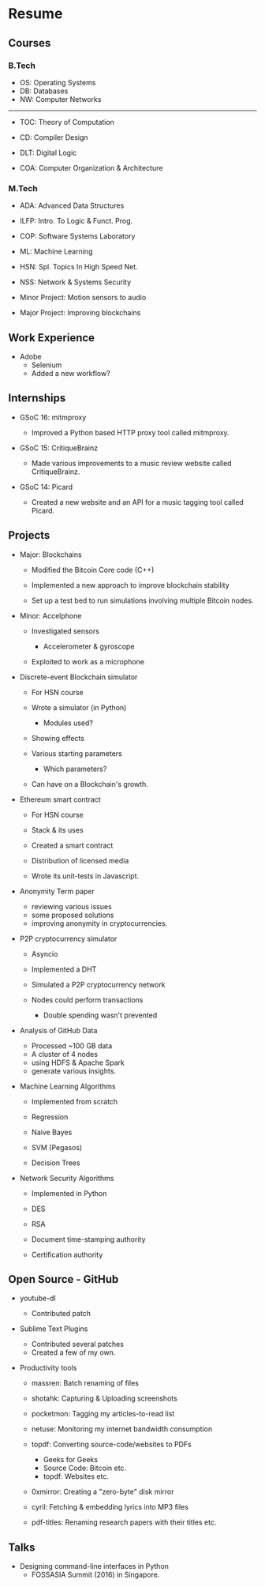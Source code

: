 
# Resume

## Courses

### B.Tech

* OS: Operating Systems
* DB: Databases
* NW: Computer Networks

---

* TOC: Theory of Computation
* CD: Compiler Design

* DLT: Digital Logic
* COA: Computer Organization & Architecture

### M.Tech

* ADA: Advanced Data Structures
* ILFP: Intro. To Logic & Funct. Prog.
* COP: Software Systems Laboratory
* ML: Machine Learning
* HSN: Spl. Topics In High Speed Net.
* NSS: Network & Systems Security

* Minor Project: Motion sensors to audio
* Major Project: Improving blockchains

## Work Experience

* Adobe
    - Selenium
    - Added a new workflow?

## Internships

* GSoC 16: mitmproxy
    - Improved a Python based HTTP proxy tool called mitmproxy.

* GSoC 15: CritiqueBrainz
    - Made various improvements to a music review website called CritiqueBrainz.

* GSoC 14: Picard
    - Created a new website and an API for a music tagging tool called Picard.

## Projects

* Major: Blockchains

    - Modified the Bitcoin Core code (C++)

    - Implemented a new approach to improve blockchain stability
    - Set up a test bed to run simulations involving multiple Bitcoin nodes.

* Minor: Accelphone

    - Investigated sensors 
        + Accelerometer & gyroscope 

    - Exploited to work as a microphone

* Discrete-event Blockchain simulator 
    - For HSN course

    - Wrote a simulator (in Python) 
        + Modules used?

    - Showing effects 
    
    - Various starting parameters 
        + Which parameters?

    - Can have on a Blockchain's growth.

* Ethereum smart contract 
    - For HSN course

    - Stack & its uses

    - Created a smart contract 
    - Distribution of licensed media 
    - Wrote its unit-tests in Javascript.

* Anonymity Term paper 

    - reviewing various issues
    - some proposed solutions
    - improving anonymity in cryptocurrencies.

* P2P cryptocurrency simulator 

    - Asyncio

    - Implemented a DHT 
    - Simulated a P2P cryptocurrency network 

    - Nodes could perform transactions
        + Double spending wasn't prevented

* Analysis of GitHub Data 
    - Processed ~100 GB data 
    - A cluster of 4 nodes 
    - using HDFS & Apache Spark
    - generate various insights.

* Machine Learning Algorithms 
    - Implemented from scratch

    - Regression
    - Naive Bayes
    - SVM (Pegasos)
    - Decision Trees

* Network Security Algorithms 
    - Implemented in Python

    - DES
    - RSA
    - Document time-stamping authority
    - Certification authority

## Open Source - GitHub

* youtube-dl 
    - Contributed patch

* Sublime Text Plugins
    - Contributed several patches
    - Created a few of my own.

* Productivity tools
    - massren: Batch renaming of files
    - shotahk: Capturing & Uploading screenshots
    - pocketmon: Tagging my articles-to-read list
    - netuse: Monitoring my internet bandwidth consumption

    - topdf: Converting source-code/websites to PDFs
        + Geeks for Geeks
        + Source Code: Bitcoin etc.
        + topdf: Websites etc.

    - 0xmirror: Creating a "zero-byte" disk mirror
    - cyril: Fetching & embedding lyrics into MP3 files
    - pdf-titles: Renaming research papers with their titles etc.

## Talks

* Designing command-line interfaces in Python
    - FOSSASIA Summit (2016) in Singapore.
